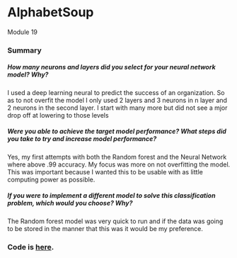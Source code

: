 # AlphabetSoup
Module 19
### Summary
##### How many neurons and layers did you select for your neural network model? Why?
I used a deep learning neural to predict the success of an organization.  So as to not overfit the model I only used 2 layers and 3 neurons in n layer and 2 neurons in the second layer.  I start with many more but did not see a mjor drop off at lowering to those levels 
##### Were you able to achieve the target model performance? What steps did you take to try and increase model performance?
Yes, my first attempts with both the Random forest and the Neural Network where above .99 accuracy.  My focus was more on not overfitting the model.  This was important because I wanted this to be usable with as little computing power as possible.
##### If you were to implement a different model to solve this classification problem, which would you choose? Why?
The Random forest model was very quick to run and if the data was going to be stored in the manner that this was it would be my preference.
### Code is [here](https://github.com/RudyR32/AlphabetSoup/blob/master/AlphabetSoupChallenge.ipynb).
